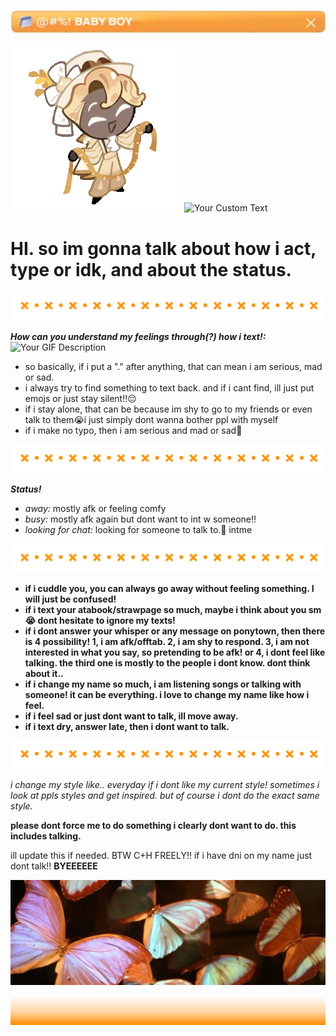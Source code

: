 ![.](./heh.jpg)

![.](Square_npc0002-greeting.webp)   ![Your Custom Text](https://komarev.com/ghpvc/?username=aylasaurr&color=orange&label=stalkers?!)

# HI. so im gonna talk about how i act, type or idk, and about the status.


![.](./h.png)

***How can you understand my feelings through(?) how i text!:***
![Your GIF Description](Square_npc0002-idle.webp)
* so basically, if i put a "." after anything, that can mean i am serious, mad or sad.
* i always try to find something to text back. and if i cant find, ill just put emojs or just stay silent!!😔
* if i stay alone, that can be because im shy to go to my friends or even talk to them😭i just simply dont wanna bother ppl with myself 
* if i make no typo, then i am serious and mad or sad💓 

![.](./h.png)

***Status!***
* *away:* mostly afk or feeling comfy
* *busy:* mostly afk again but dont want to int w someone!!
* *looking for chat:* looking for someone to talk to.🫡 intme

![.](./h.png)


* **if i cuddle you, you can always go away without feeling something. I will just be confused!**
* **if i text your atabook/strawpage so much, maybe i think about you sm😭 dont hesitate to ignore my texts!**
* **if i dont answer your whisper or any message on ponytown, then there is 4 possibility! 1, i am afk/offtab. 2, i am shy to respond. 3, i am not interested in what you say, so pretending to be afk! or 4, i dont feel like talking. the third one is mostly to the people i dont know. dont think about it..**
* **if i change my name so much, i am listening songs or talking with someone! it can be everything. i love to change my name like how i feel.**
* **if i feel sad or just dont want to talk, ill move away.**
* **if i text dry, answer late, then i dont want to talk.**

![.](./h.png)


*i change my style like.. everyday if i dont like my current style! sometimes i look at ppls styles and get inspired. but of course i dont do the exact same style.*

**please dont force me to do something i clearly dont want to do. this includes talking.**

ill update this if needed. BTW C+H FREELY!! if i have dni on my name just dont talk!! **BYEEEEEE**

![.](e.jpg)



![.](./a.png)
